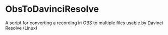 # ObsToDavinciResolve
A script for converting a recording in OBS to multiple files usable by Davinci Resolve (Linux)

